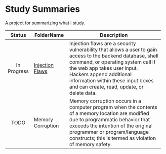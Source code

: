 # Study Summaries
A project for summarizing what I study.

|Status         |FolderName                                 |Description
|:-:            |-                                          |-
| In Progress   |[Injection Flaws](https://github.com/MichaelZaslavsky/study-summaries/tree/master/Security/Injection%20Flaws)          | Injection flaws are a security vulnerability that allows a user to gain access to the backend database, shell command, or operating system call if the web app takes user input. Hackers append additional information within these input boxes and can create, read, update, or delete data.
| TODO          | Memory Corruption             | Memory corruption occurs in a computer program when the contents of a memory location are modified due to programmatic behavior that exceeds the intention of the original programmer or program/language constructs; this is termed as violation of memory safety.
